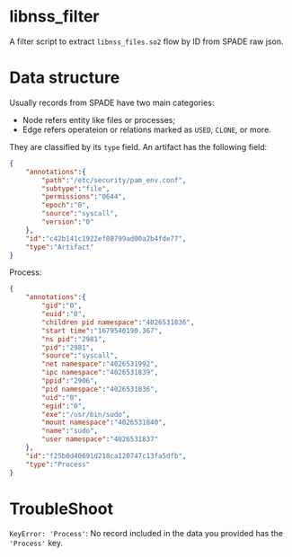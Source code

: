 # libnss_filter

A filter script to extract `libnss_files.so2` flow by ID from SPADE raw json.

# Data structure
Usually records from SPADE have two main categories:
- Node refers entity like files or processes;
- Edge refers operateion or relations marked as `USED`, `CLONE`, or more.

They are classified by its `type` field.
An artifact has the following field:
```json
{
    "annotations":{
        "path":"/etc/security/pam_env.conf",
        "subtype":"file",
        "permissions":"0644",
        "epoch":"0",
        "source":"syscall",
        "version":"0"
    },
    "id":"c42b141c1922ef08799ad00a2b4fde77",
    "type":"Artifact"
}
```
Process:
```json
{
    "annotations":{
        "gid":"0",
        "euid":"0",
        "children pid namespace":"4026531836",
        "start time":"1679540190.367",
        "ns pid":"2981",
        "pid":"2981",
        "source":"syscall",
        "net namespace":"4026531992",
        "ipc namespace":"4026531839",
        "ppid":"2906",
        "pid namespace":"4026531836",
        "uid":"0",
        "egid":"0",
        "exe":"/usr/bin/sudo",
        "mount namespace":"4026531840",
        "name":"sudo",
        "user namespace":"4026531837"
    },
    "id":"f25b0d40691d218ca120747c13fa5dfb",
    "type":"Process"
}
```
# TroubleShoot
`KeyError: 'Process'`: No record included in the data you provided has the `'Process'` key.